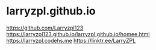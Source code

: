 # larryzpl.github.io
https://github.com/Larryzpl123
https://larryzpl123.github.io/larryzpl.github.io/homee.html
https://larryzpl.codehs.me
https://linktr.ee/LarryZPL

